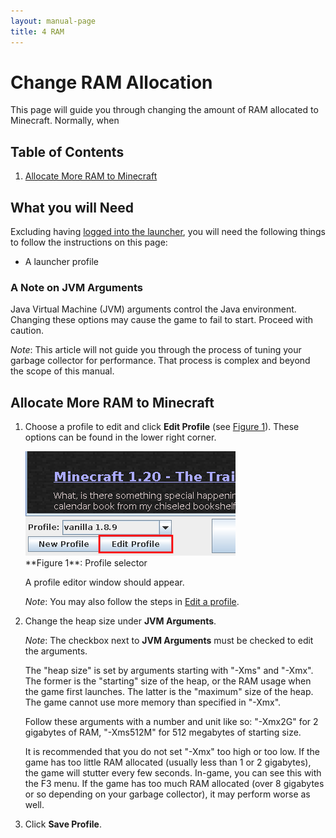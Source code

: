 ```yaml
---
layout: manual-page
title: 4 RAM
---
```


# Change RAM Allocation
This page will guide you through changing the amount of RAM allocated to Minecraft. Normally, when 

## Table of Contents
1. [Allocate More RAM to Minecraft](#allocate-more-ram-to-minecraft)

## What you will Need
Excluding having [logged into the launcher](01-signin), you will need the following things to follow the instructions on this page:

- A launcher profile

### A Note on JVM Arguments
Java Virtual Machine (JVM) arguments control the Java environment. Changing these options may cause the game to fail to start. Proceed with caution.

_Note_: This article will not guide you through the process of tuning your garbage collector for performance. That process is complex and beyond the scope of this manual.

## Allocate More RAM to Minecraft
1. Choose a profile to edit and click **Edit Profile** (see [Figure 1](#fig01)). These options can be found in the lower right corner.
   
   <span class="manual-figure" id="fig01">
   <a href="img/03/fig01-edit-profile.png"><img alt="Profile selector" src="img/03/fig01-edit-profile.png" /></a><br>
   **Figure 1**: Profile selector
   </span>

   A profile editor window should appear.

   _Note_: You may also follow the steps in [Edit a profile](02-profiles#edit-a-profile).

2. Change the heap size under **JVM Arguments**.
   
   _Note_: The checkbox next to **JVM Arguments** must be checked to edit the arguments.
   
   The "heap size" is set by arguments starting with "-Xms" and "-Xmx". The former is the "starting" size of the heap, or the RAM usage when the game first launches. The latter is the "maximum" size of the heap. The game cannot use more memory than specified in "-Xmx".

   Follow these arguments with a number and unit like so: "-Xmx2G" for 2 gigabytes of RAM, "-Xms512M" for 512 megabytes of starting size.

   It is recommended that you do not set "-Xmx" too high or too low. If the game has too little RAM allocated (usually less than 1 or 2 gigabytes), the game will stutter every few seconds. In-game, you can see this with the F3 menu. If the game has too much RAM allocated (over 8 gigabytes or so depending on your garbage collector), it may perform worse as well.
3. Click **Save Profile**.
